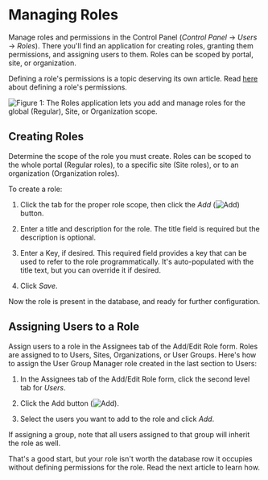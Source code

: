 # Managing Roles

Manage roles and permissions in the Control Panel (*Control Panel* &rarr;
*Users* &rarr; *Roles*). There you'll find an application for creating roles,
granting them permissions, and assigning users to them. Roles can be scoped by
portal, site, or organization.

Defining a role's permissions is a topic deserving its own article. Read
[here](/discover/portal/-/knowledge_base/7-1/defining-role-permissions) about
defining a role's permissions.

![Figure 1: The Roles application lets you add and manage roles for the global (Regular), Site, or Organization scope.](../../images/roles-app.png)

## Creating Roles

Determine the scope of the role you must create. Roles can be scoped to the
whole portal (Regular roles), to a specific site (Site roles), or to an
organization (Organization roles). 

To create a role:

1.  Click the tab for the proper role scope, then click the *Add*
    (![Add](../../images/icon-add.png)) button. 

2.  Enter a title and description for the role. The title field is required but
    the description is optional. 

3.  Enter a Key, if desired. This required field provides a key that can be
    used to refer to the role programmatically. It's auto-populated with the
    title text, but you can override it if desired.

4.  Click *Save*.

Now the role is present in the database, and ready for further configuration.

## Assigning Users to a Role

Assign users to a role in the Assignees tab of the Add/Edit Role
form. Roles are assigned to to Users, Sites, Organizations, or User Groups.
Here's how to assign the User Group Manager role created in the last section to
Users:

1.  In the Assignees tab of the Add/Edit Role form, click the second level tab
    for *Users*.

2.  Click the Add button (![Add](../../images/icon-add.png)).

3.  Select the users you want to add to the role and click *Add*.

If assigning a group, note that all users assigned to that group will inherit
the role as well. 

That's a good start, but your role isn't worth the database row it occupies
without defining permissions for the role. Read the next article to learn
how.
